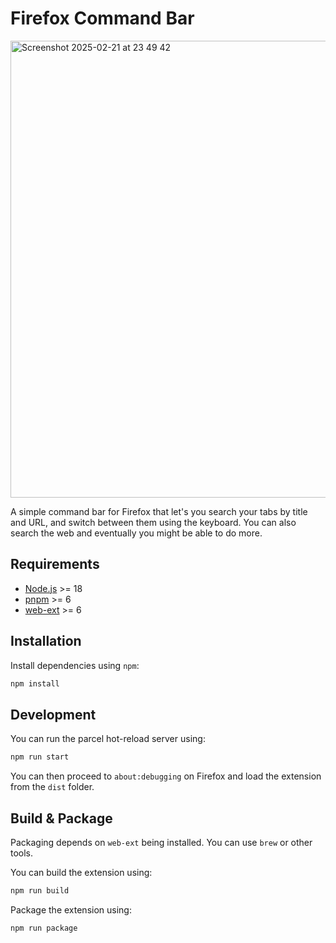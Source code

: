 

# Firefox Command Bar


<img width="731" alt="Screenshot 2025-02-21 at 23 49 42" src="https://github.com/user-attachments/assets/1e4947f1-fce6-40d0-b00a-7f3c8c29d653" />


A simple command bar for Firefox that let's you search your tabs by title and URL, and switch between them using the keyboard.
You can also search the web and eventually you might be able to do more.

## Requirements

- [Node.js](https://nodejs.org/en/) >= 18
- [pnpm](https://pnpm.io/) >= 6
- [web-ext](https://extensionworkshop.com/documentation/develop/getting-started-with-web-ext/) >= 6

## Installation

Install dependencies using `npm`:
```bash
npm install
```


## Development

You can run the parcel hot-reload server using:

```bash
npm run start
```

You can then proceed to `about:debugging` on Firefox and load the extension from the `dist` folder.


## Build & Package

Packaging depends on `web-ext` being installed. You can use `brew` or other tools.

You can build the extension using:

```bash
npm run build
```

Package the extension using:

```bash
npm run package
```
